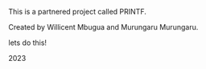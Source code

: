 This is a partnered project called PRINTF.

Created by Willicent Mbugua and Murungaru Murungaru.

lets do this!

2023
